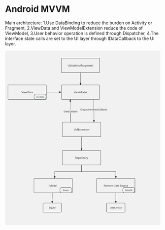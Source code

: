 # Android MVVM

Main architecture:
1.Use DataBinding to reduce the burden on Activity or Fragment,
2.ViewData and ViewModelExtension reduce the code of ViewModel,
3.User behavior operation is defined through Dispatcher,
4.The interface state calls are set to the UI layer through IDataCallback to the UI layer.

![](./app/src/main/res/drawable/architecture.jpg)